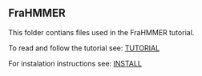 ## FraHMMER

This folder contians files used in the FraHMMER tutorial. 

To read and follow the tutorial see: [TUTORIAL](../documentation/userguide/installation.md)

For instalation instructions see: [INSTALL](../documentation/userguide/tutorial.md)

